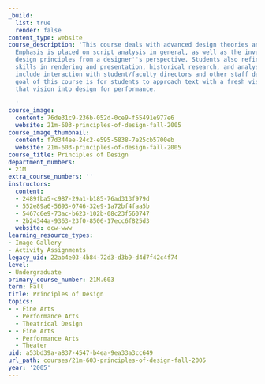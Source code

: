 ```yaml
---
_build:
  list: true
  render: false
content_type: website
course_description: 'This course deals with advanced design theories and textual analysis.
  Emphasis is placed on script analysis in general, as well as the investigation of
  design principles from a designer''s perspective. Students also refine technical
  skills in rendering and presentation, historical research, and analysis. Class sessions
  include interaction with student/faculty directors and other staff designers. The
  goal of this course is for students to approach text with a fresh vision and translate
  that vision into design for performance.

  '
course_image:
  content: 76de31c9-236b-052d-0ce9-f55491e977e6
  website: 21m-603-principles-of-design-fall-2005
course_image_thumbnail:
  content: f7d344ee-24c2-e595-5838-7e25cb5700eb
  website: 21m-603-principles-of-design-fall-2005
course_title: Principles of Design
department_numbers:
- 21M
extra_course_numbers: ''
instructors:
  content:
  - 2489fba5-c987-29a1-b185-76ad313f979d
  - 552e89a6-5693-0746-32e9-1a72bf4faa5b
  - 5467c6e9-73ac-b623-102b-08c23f560747
  - 2b24344a-9363-23f0-8506-17ecc6f825d3
  website: ocw-www
learning_resource_types:
- Image Gallery
- Activity Assignments
legacy_uid: 22ab4e03-4b84-72d3-d3b9-d4d7f42c4f74
level:
- Undergraduate
primary_course_number: 21M.603
term: Fall
title: Principles of Design
topics:
- - Fine Arts
  - Performance Arts
  - Theatrical Design
- - Fine Arts
  - Performance Arts
  - Theater
uid: a53bd39a-a837-4547-b4ea-9ea33a3cc649
url_path: courses/21m-603-principles-of-design-fall-2005
year: '2005'
---
```


